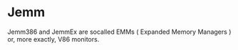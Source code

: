 # Jemm
Jemm386 and JemmEx are socalled EMMs ( Expanded Memory Managers ) or, more exactly, V86 monitors.
